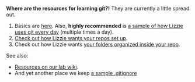 **Where are the resources for learning git?!**
They are currently a little spread out.

1. Basics are [here](https://github.com/temporalecologylab/learn_git). Also, **highly recommended** is [a sample of how Lizzie uses git every day](https://github.com/temporalecologylab/labgit/wiki/git-resources#what-your-life-in-git-in-terminal-may-look-like) (multiple times a day).
2. [Check out how Lizzie wants your repos set up](https://github.com/temporalecologylab/labgit/blob/master/datacodemgmt/tempeco_git.txt).
3. Check out how Lizzie wants [your folders organized inside your repo](https://github.com/temporalecologylab/labgit/blob/master/datacodemgmt/folderorganization.txt).


See also:
- [Resources on our lab wiki](https://github.com/temporalecologylab/labgit/wiki/git-resources).
- And yet another place we keep [a sample .gitignore](https://github.com/temporalecologylab/labgit/wiki/gitignore)